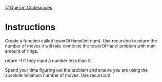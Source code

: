 [![Open in Codespaces](https://classroom.github.com/assets/launch-codespace-2972f46106e565e64193e422d61a12cf1da4916b45550586e14ef0a7c637dd04.svg)](https://classroom.github.com/open-in-codespaces?assignment_repo_id=18998609)
# Instructions  

Create a function called towerOfHanoi(int num). Use recursion to return the number of moves it will take complete the towerOfHanoi problem with num amount of rings.

return -1 if they input a number less than 3.

Spend your time figuring out the problem and ensure you are using the absolute minimum number of moves. Use recursion!
